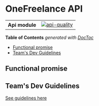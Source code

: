 # OneFreelance API

<table>
    <tr>
        <th>Api module</th>
        <td><a href="https://sonarcloud.io/dashboard?id=GillesAndrieu_one-freelance-api"><img src="https://sonarcloud.io/api/project_badges/measure?project=GillesAndrieu_one-freelance-api&metric=alert_status" alt="api-quality" /></a></td>
    </tr>
</table>



<!-- START doctoc generated TOC please keep comment here to allow auto update -->
<!-- DON'T EDIT THIS SECTION, INSTEAD RE-RUN doctoc TO UPDATE -->
**Table of Contents**  *generated with [DocToc](https://github.com/thlorenz/doctoc)*

- [Functional promise](#functional-promise)
- [Team's Dev Guidelines](#teams-dev-guidelines)

## Functional promise

## Team's Dev Guidelines

[See guidelines here](docs/guidelines/README.md)